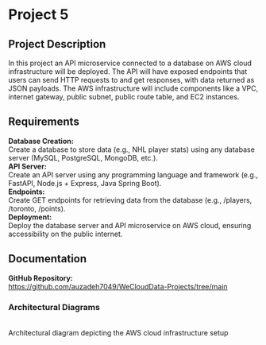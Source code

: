 # Project 5

## Project Description
In this project an API microservice connected to a database on AWS cloud infrastructure will be deployed. The API will have exposed endpoints that users can send HTTP requests to and get responses, with data returned as JSON payloads. The AWS infrastructure will include components like a VPC, internet gateway, public subnet, public route table, and EC2 instances.

## Requirements
**Database Creation:** <br>Create a database to store data (e.g., NHL player stats) using any database server (MySQL, PostgreSQL, MongoDB, etc.).
<br>**API Server:** <br>Create an API server using any programming language and framework (e.g., FastAPI, Node.js + Express, Java Spring Boot).
<br>**Endpoints:** <br>Create GET endpoints for retrieving data from the database (e.g., /players, /toronto, /points).
<br>**Deployment:** <br>Deploy the database server and API microservice on AWS cloud, ensuring accessibility on the public internet.
## Documentation
**GitHub Repository:**<br>https://github.com/auzadeh7049/WeCloudData-Projects/tree/main
### Architectural Diagrams
<br>Architectural diagram depicting the AWS cloud infrastructure setup

   

